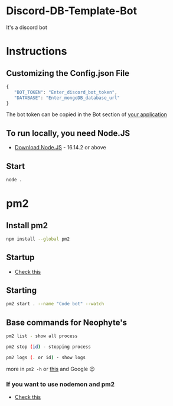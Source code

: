 # Discord-DB-Template-Bot
It's a discord bot

# Instructions
## Customizing the Config.json File
 ```js
 {
    "BOT_TOKEN": "Enter_discord_bot_token",
    "DATABASE": "Enter_mongoDB_database_url"
 }
 ```
 
 The bot token can be copied in the Bot section of [your application](https://discord.com/developers/applications)

## To run locally, you need Node.JS
 - [Download Node.JS](https://nodejs.org/en/) - 16.14.2 or above

## Start
 ```sh
 node .
 ```

# pm2
## Install pm2
 ```sh 
 npm install --global pm2
 ```

## Startup
 - [Check this](https://futurestud.io/tutorials/pm2-restart-processes-after-system-reboot)

## Starting
 ```sh
 pm2 start . --name "Code bot" --watch
 ```

## Base commands for Neophyte's
 ```sh
pm2 list - show all process

pm2 stop (id) - stopping process

pm2 logs (. or id) - show logs
 ```
more in `pm2 -h` or [this](https://pm2.keymetrics.io/docs/usage/quick-start/) and Google 😉

### If you want to use nodemon and pm2
 - [Check this](https://stackoverflow.com/questions/69457892/nodemon-watch-vs-pm2-watch)
